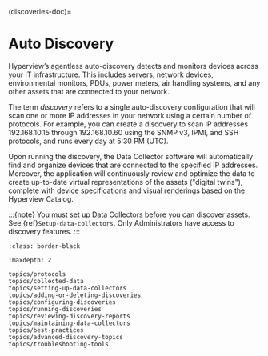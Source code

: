 (discoveries-doc)=

# Auto Discovery

Hyperview’s agentless auto-discovery detects and monitors devices across your IT infrastructure. This includes servers, network devices, environmental monitors, PDUs, power meters, air handling systems, and any other assets that are connected to your network.

The term *discovery* refers to a single auto-discovery configuration that will scan one or more IP addresses in your network using a certain number of protocols. For example, you can create a discovery to scan IP addresses 192.168.10.15 through 192.168.10.60 using the SNMP v3, IPMI, and SSH protocols, and runs every day at 5:30 PM (UTC).

Upon running the discovery, the Data Collector software will automatically find and organize devices that are connected to the specified IP addresses. Moreover, the application will continuously review and optimize the data to create up-to-date virtual representations of the assets ("digital twins"), complete with device specifications and visual renderings based on the Hyperview Catalog.

:::{note}
You must set up Data Collectors before you can discover assets. See {ref}`Setup-data-collectors`. Only Administrators have access to discovery features.
:::

```{image} /product/auto-discovery/media/static.png
:class: border-black
```

```{toctree}
:maxdepth: 2

topics/protocols
topics/collected-data
topics/setting-up-data-collectors
topics/adding-or-deleting-discoveries
topics/configuring-discoveries
topics/running-discoveries
topics/reviewing-discovery-reports
topics/maintaining-data-collectors
topics/best-practices
topics/advanced-discovery-topics
topics/troubleshooting-tools
```
